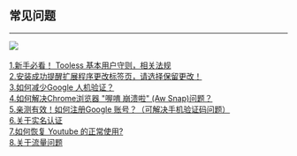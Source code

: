 ## 常见问题

------------


  ![](http://ww1.sinaimg.cn/large/006XqkXegy1frrc23hmb5j305k05kdfq.jpg)<br/>   
[1.新手必看！ Tooless 基本用户守则，相关法规](https://github.com/toolessorg/chinanet/blob/master/pay%20attention.md "新手必看！ Tooless 基本用户守则，相关法规")<br/>
 [2.安装成功提醒扩展程序更改标签页，请选择保留更改！](https://github.com/toolessorg/chinanet/blob/master/%E5%AE%89%E8%A3%85%E9%97%AE%E9%A2%98.md "安装成功提醒扩展程序更改标签页，请选择保留更改！")<br/>
 [3.如何减少Google 人机验证？](https://github.com/toolessorg/chinanet/blob/master/%E5%A6%82%E4%BD%95%E5%87%8F%E5%B0%91Google%20%E4%BA%BA%E6%9C%BA%E9%AA%8C%E8%AF%81.md "如何减少Google 人机验证？")<br/>
 [4.如何解决Chrome浏览器 "喔唷 崩溃啦" (Aw Snap)问题？](https://github.com/toolessorg/chinanet/blob/master/Chrome%E6%B5%8F%E8%A7%88%E5%99%A8%E5%B4%A9%E6%BA%83%E9%97%AE.md)<br/>
[5.亲测有效！如何注册Google 账号？（可解决手机验证码问题）](https://github.com/toolessorg/chinanet/blob/master/google%E8%B4%A6%E5%8F%B7%E6%B3%A8%E5%86%8C.md "亲测有效！如何注册Google 账号？（可解决手机验证码问题）")<br/>
 [6.关于实名认证](https://github.com/toolessorg/chinanet/blob/master/%E5%AE%9E%E5%90%8D%E8%AE%A4%E8%AF%81.md "6.关于实名认证")<br/>
 [7.如何恢复 Youtube 的正常使用?](https://github.com/toolessorg/chinanet/blob/master/%E6%81%A2%E5%A4%8DYoutube.md "7.如何恢复 Youtube 的正常使用?")<br/>
[8.关于流量问题](https://github.com/toolessorg/chinanet/blob/master/%E6%B5%81%E9%87%8F%E9%97%AE%E9%A2%98.md)<br/>
